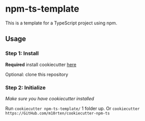 # npm-ts-template

This is a template for a TypeScript project using npm.

## Usage

### Step 1: Install

**Required** install cookiecutter [here](https://cookiecutter.readthedocs.io/en/latest/installation.html#install-cookiecutter)

Optional: clone this repository

### Step 2: Initialize

_Make sure you have cookiecutter installed_

Run `cookiecutter npm-ts-template/` 1 folder up.
Or `cookiecutter https://GitHub.com/m10rten/cookiecutter-npm-ts`

